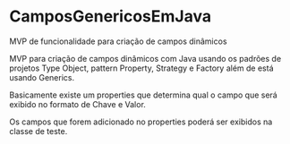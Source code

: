 # CamposGenericosEmJava
MVP de funcionalidade para criação de campos dinâmicos 


MVP para criação de campos dinâmicos com Java usando os padrões de projetos Type Object, pattern Property, Strategy 
e Factory além de está usando Generics. 

Basicamente existe um properties que determina qual o campo que será exibido no formato de Chave e Valor. 

Os campos que forem adicionado no properties poderá ser exibidos na classe de teste. 



